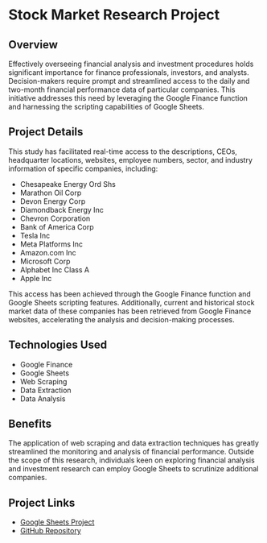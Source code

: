 # Stock Market Research Project


## Overview

Effectively overseeing financial analysis and investment procedures holds significant importance for finance professionals, investors, and analysts. Decision-makers require prompt and streamlined access to the daily and two-month financial performance data of particular companies. This initiative addresses this need by leveraging the Google Finance function and harnessing the scripting capabilities of Google Sheets.

## Project Details

This study has facilitated real-time access to the descriptions, CEOs, headquarter locations, websites, employee numbers, sector, and industry information of specific companies, including:

- Chesapeake Energy Ord Shs
- Marathon Oil Corp
- Devon Energy Corp
- Diamondback Energy Inc
- Chevron Corporation
- Bank of America Corp
- Tesla Inc
- Meta Platforms Inc
- Amazon.com Inc
- Microsoft Corp
- Alphabet Inc Class A
- Apple Inc

This access has been achieved through the Google Finance function and Google Sheets scripting features. Additionally, current and historical stock market data of these companies has been retrieved from Google Finance websites, accelerating the analysis and decision-making processes.

## Technologies Used

- Google Finance
- Google Sheets
- Web Scraping
- Data Extraction
- Data Analysis

## Benefits

The application of web scraping and data extraction techniques has greatly streamlined the monitoring and analysis of financial performance. Outside the scope of this research, individuals keen on exploring financial analysis and investment research can employ Google Sheets to scrutinize additional companies.

## Project Links

- [Google Sheets Project](https://docs.google.com/spreadsheets/d/1KikqYfCYBxVdSWOTMxT1RxSDY7cK6yvBLjFnG04TvZs/edit?usp=sharing)
- [GitHub Repository](https://github.com/SLAVICMIKE/StockMarketProject)




